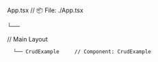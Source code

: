 App.tsx                                    // 📦 File: ./App.tsx

└── <main>     // Main Layout

      └── CrudExample     // Component: CrudExample
      

           


                 